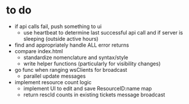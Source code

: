 # to do

- if api calls fail, push something to ui
  - use heartbeat to determine last successful api call and if server is sleeping (outside active hours)
- find and appropriately handle ALL error returns
- compare index.html
  - standardize nomenclature and syntax/style
  - write helper functions (particularly for visibility changes)
- go func when ranging wsClients for broadcast
  - parallel update messages
- implement resource count logic
  - implement UI to edit and save ResourceID:name map
  - return rescId counts in existing tickets message broadcast

